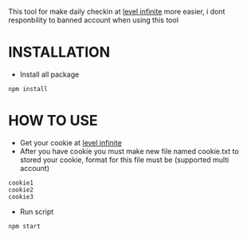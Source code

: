 This tool for make daily checkin at <a href="https://pass.levelinfinite.com/">level infinite</a> more easier, i dont responbility to banned account when using this tool

# INSTALLATION

- Install all package

```
npm install
```

# HOW TO USE

- Get your cookie at <a href="https://pass.levelinfinite.com/">level infinite</a>
- After you have cookie you must make new file named cookie.txt to stored your cookie, format for this file must be (supported multi account)

```
cookie1
cookie2
cookie3
```
- Run script
  
```
npm start
```
